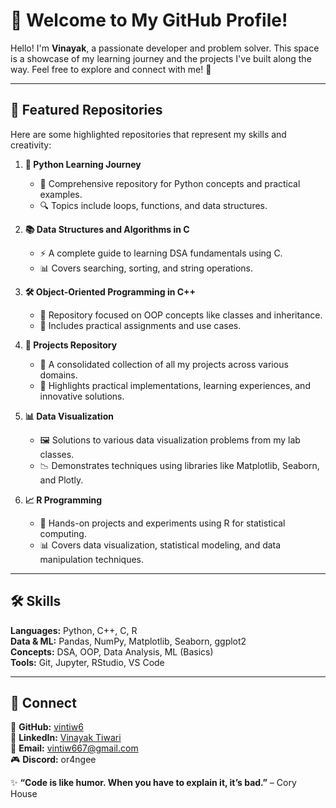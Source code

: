 # 🌟 Welcome to My GitHub Profile!

Hello! I'm **Vinayak**, a passionate developer and problem solver. This space is a showcase of my learning journey and the projects I've built along the way. Feel free to explore and connect with me! 🚀

---

## 📌 Featured Repositories

Here are some highlighted repositories that represent my skills and creativity:

1. **🐍 Python Learning Journey**
   - 📖 Comprehensive repository for Python concepts and practical examples.
   - 🔍 Topics include loops, functions, and data structures.

2. **📚 Data Structures and Algorithms in C**
   - ⚡ A complete guide to learning DSA fundamentals using C.
   - 📊 Covers searching, sorting, and string operations.

3. **🛠️ Object-Oriented Programming in C++**
   - 🎯 Repository focused on OOP concepts like classes and inheritance.
   - 📝 Includes practical assignments and use cases.

4. **🚀 Projects Repository**
   - 🔗 A consolidated collection of all my projects across various domains.
   - 🎨 Highlights practical implementations, learning experiences, and innovative solutions.

5. **📊 Data Visualization**
   - 🖼️ Solutions to various data visualization problems from my lab classes.
   - 📉 Demonstrates techniques using libraries like Matplotlib, Seaborn, and Plotly.

6. **📈 R Programming**
   - 🔬 Hands-on projects and experiments using R for statistical computing.
   - 📊 Covers data visualization, statistical modeling, and data manipulation techniques.

---

## 🛠️ Skills  

**Languages:** Python, C++, C, R  
**Data & ML:** Pandas, NumPy, Matplotlib, Seaborn, ggplot2  
**Concepts:** DSA, OOP, Data Analysis, ML (Basics)  
**Tools:** Git, Jupyter, RStudio, VS Code  

---

## 🤝 Connect  

🔗 **GitHub:** [vintiw6](https://github.com/vintiw6)  
💼 **LinkedIn:** [Vinayak Tiwari](https://www.linkedin.com/in/vintiw6)  
📧 **Email:** vintiw667@gmail.com  
🎮 **Discord:** or4ngee  

✨ **“Code is like humor. When you have to explain it, it’s bad.”** – Cory House  
